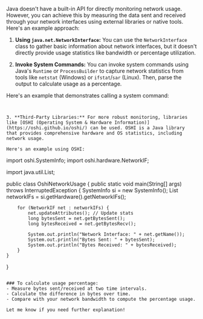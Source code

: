 
Java doesn't have a built-in API for directly monitoring network usage. However, you can achieve this by measuring the data sent and received through your network interfaces using external libraries or native tools. Here's an example approach:

1. **Using `java.net.NetworkInterface`:** You can use the `NetworkInterface` class to gather basic information about network interfaces, but it doesn't directly provide usage statistics like bandwidth or percentage utilization.

2. **Invoke System Commands:** You can invoke system commands using Java's `Runtime` or `ProcessBuilder` to capture network statistics from tools like `netstat` (Windows) or `ifstat`/`sar` (Linux). Then, parse the output to calculate usage as a percentage.

Here's an example that demonstrates calling a system command:
```


3. **Third-Party Libraries:** For more robust monitoring, libraries like [OSHI (Operating System & Hardware Information)](https://oshi.github.io/oshi/) can be used. OSHI is a Java library that provides comprehensive hardware and OS statistics, including network usage.

Here's an example using OSHI:

```
import oshi.SystemInfo;
import oshi.hardware.NetworkIF;

import java.util.List;

public class OshiNetworkUsage {
    public static void main(String[] args) throws InterruptedException {
        SystemInfo si = new SystemInfo();
        List<NetworkIF> networkIFs = si.getHardware().getNetworkIFs();

        for (NetworkIF net : networkIFs) {
            net.updateAttributes(); // Update stats
            long bytesSent = net.getBytesSent();
            long bytesReceived = net.getBytesRecv();

            System.out.println("Network Interface: " + net.getName());
            System.out.println("Bytes Sent: " + bytesSent);
            System.out.println("Bytes Received: " + bytesReceived);
        }
    }
}
```

### To calculate usage percentage:
- Measure bytes sent/received at two time intervals.
- Calculate the difference in bytes over time.
- Compare with your network bandwidth to compute the percentage usage.

Let me know if you need further explanation!
